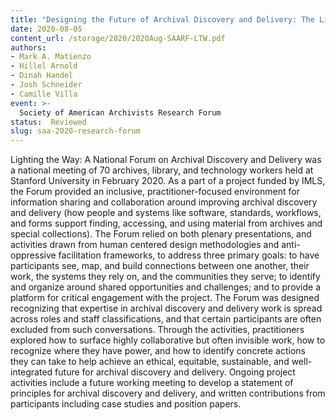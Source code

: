 ```yaml
---
title: "Designing the Future of Archival Discovery and Delivery: The Lighting the Way Forum"
date: 2020-08-05
content_url: /storage/2020/2020Aug-SAARF-LTW.pdf
authors:
- Mark A. Matienzo
- Hillel Arnold
- Dinah Handel
- Josh Schneider
- Camille Villa
event: >-
  Society of American Archivists Research Forum
status:  Reviewed
slug: saa-2020-research-forum
---
```


Lighting the Way: A National Forum on Archival Discovery and Delivery was a national meeting of 70 archives, library, and technology workers held at Stanford University in February 2020. As a part of a project funded by IMLS, the Forum provided an inclusive, practitioner-focused environment for information sharing and collaboration around improving archival discovery and delivery (how people and systems like software, standards, workflows, and forms support finding, accessing, and using material from archives and special collections). The Forum relied on both plenary presentations, and activities drawn from human centered design methodologies and anti-oppressive facilitation frameworks, to address three primary goals: to have participants see, map, and build connections between one another, their work, the systems they rely on, and the communities they serve; to identify and organize around shared opportunities and challenges; and to provide a platform for critical engagement with the project. The Forum was designed recognizing that expertise in archival discovery and delivery work is spread across roles and staff classifications, and that certain participants are often excluded from such conversations. Through the activities, practitioners explored how to surface highly collaborative but often invisible work, how to recognize where they have power, and how to identify concrete actions they can take to help achieve an ethical, equitable, sustainable, and well-integrated future for archival discovery and delivery. Ongoing project activities include a future working meeting to develop a statement of principles for archival discovery and delivery, and written contributions from participants including case studies and position papers.
